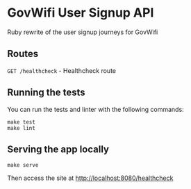# GovWifi User Signup API

Ruby rewrite of the user signup journeys for GovWifi

## Routes

`GET /healthcheck` - Healthcheck route
 

## Running the tests

You can run the tests and linter with the following commands:

```shell
make test
make lint
```

## Serving the app locally

```shell
make serve
```

Then access the site at [http://localhost:8080/healthcheck](http://localhost:8080/healthcheck)
